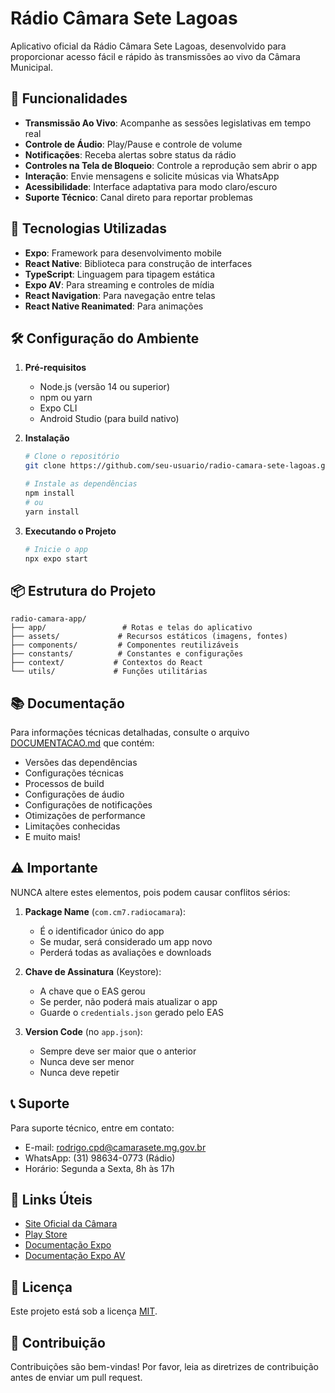 # Rádio Câmara Sete Lagoas

Aplicativo oficial da Rádio Câmara Sete Lagoas, desenvolvido para proporcionar acesso fácil e rápido às transmissões ao vivo da Câmara Municipal.

## 🚀 Funcionalidades

- **Transmissão Ao Vivo**: Acompanhe as sessões legislativas em tempo real
- **Controle de Áudio**: Play/Pause e controle de volume
- **Notificações**: Receba alertas sobre status da rádio
- **Controles na Tela de Bloqueio**: Controle a reprodução sem abrir o app
- **Interação**: Envie mensagens e solicite músicas via WhatsApp
- **Acessibilidade**: Interface adaptativa para modo claro/escuro
- **Suporte Técnico**: Canal direto para reportar problemas

## 📱 Tecnologias Utilizadas

- **Expo**: Framework para desenvolvimento mobile
- **React Native**: Biblioteca para construção de interfaces
- **TypeScript**: Linguagem para tipagem estática
- **Expo AV**: Para streaming e controles de mídia
- **React Navigation**: Para navegação entre telas
- **React Native Reanimated**: Para animações

## 🛠️ Configuração do Ambiente

1. **Pré-requisitos**
   - Node.js (versão 14 ou superior)
   - npm ou yarn
   - Expo CLI
   - Android Studio (para build nativo)

2. **Instalação**
   ```bash
   # Clone o repositório
   git clone https://github.com/seu-usuario/radio-camara-sete-lagoas.git

   # Instale as dependências
   npm install
   # ou
   yarn install
   ```

3. **Executando o Projeto**
   ```bash
   # Inicie o app
   npx expo start
   ```

## 📦 Estrutura do Projeto

```
radio-camara-app/
├── app/                 # Rotas e telas do aplicativo
├── assets/             # Recursos estáticos (imagens, fontes)
├── components/         # Componentes reutilizáveis
├── constants/          # Constantes e configurações
├── context/           # Contextos do React
└── utils/             # Funções utilitárias
```

## 📚 Documentação

Para informações técnicas detalhadas, consulte o arquivo [DOCUMENTACAO.md](./DOCUMENTACAO.md) que contém:

- Versões das dependências
- Configurações técnicas
- Processos de build
- Configurações de áudio
- Configurações de notificações
- Otimizações de performance
- Limitações conhecidas
- E muito mais!

## ⚠️ Importante

NUNCA altere estes elementos, pois podem causar conflitos sérios:

1. **Package Name** (`com.cm7.radiocamara`):
   - É o identificador único do app
   - Se mudar, será considerado um app novo
   - Perderá todas as avaliações e downloads

2. **Chave de Assinatura** (Keystore):
   - A chave que o EAS gerou
   - Se perder, não poderá mais atualizar o app
   - Guarde o `credentials.json` gerado pelo EAS

3. **Version Code** (no `app.json`):
   - Sempre deve ser maior que o anterior
   - Nunca deve ser menor
   - Nunca deve repetir

## 📞 Suporte

Para suporte técnico, entre em contato:
- E-mail: rodrigo.cpd@camarasete.mg.gov.br
- WhatsApp: (31) 98634-0773 (Rádio)
- Horário: Segunda a Sexta, 8h às 17h

## 📱 Links Úteis

- [Site Oficial da Câmara](https://www.camarasete.mg.gov.br)
- [Play Store](link-para-play-store)
- [Documentação Expo](https://docs.expo.dev)
- [Documentação Expo AV](https://docs.expo.dev/versions/latest/sdk/audio/)

## 📝 Licença

Este projeto está sob a licença [MIT](LICENSE).

## 🤝 Contribuição

Contribuições são bem-vindas! Por favor, leia as diretrizes de contribuição antes de enviar um pull request. 